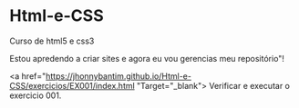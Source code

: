 # Html-e-CSS
 Curso de html5 e css3

Estou apredendo a criar sites e agora eu vou gerencias meu repositório"!

<a href="https://jhonnybantim.github.io/Html-e-CSS/exercicios/EX001/index.html "Target="_blank"> Verificar e executar o exercicio  001.</a>